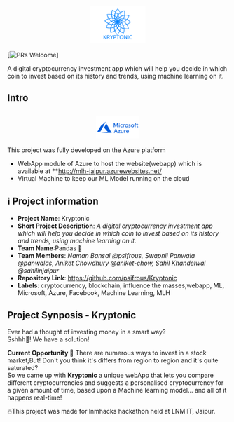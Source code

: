 <h1 align=center>
 <img align=center width="25%" src="https://github.com/psifrous/Kryptonic/blob/master/images/KRYPTONIC.png" />
</h1>

[![PRs Welcome](https://img.shields.io/badge/PRs-welcome-brightgreen.svg?style=flat-square)]

A digital cryptocurrency investment app which will help you decide in which coin to invest based on its history and trends, using machine learning on it.

## Intro
<h2 align=center>
 <img align=center width="20%" src="https://github.com/psifrous/Kryptonic/blob/master/images/azure.png" />
</h2>
This project was fully developed on the Azure platform

- WebApp module of Azure to host the website(webapp) which is available at **http://mlh-jaipur.azurewebsites.net/
- Virtual Machine to keep our ML Model running on the cloud

## ℹ️ Project information
- **Project Name**: Kryptonic
- **Short Project Description**: _A digital cryptocurrency investment app which will help you decide in which coin to invest based on its history and trends, using machine learning on it._
- **Team Name**:Pandas 🐼
- **Team Members**: _Naman Bansal @psifrous, Swapnil Panwala @panwalas, Aniket Chowdhury @aniket-chow, Sahil Khandelwal @sahilinjaipur_
- **Repository Link**: https://github.com/psifrous/Kryptonic
- **Labels**: cryptocurrency, blockchain, influence the masses,webapp, ML, Microsoft, Azure, Facebook, Machine Learning, MLH

## Project Synposis - Kryptonic

Ever had a thought of investing money in a smart way?<br>
Sshhh🤫! We have a solution!

**Current Opportunity 🚀**
There are numerous ways to invest in a stock market;But! Don't you think it's differs from region to region and it's quite saturated?<br>
So we came up with **Kryptonic** a unique webApp that lets you compare different cryptocurrencies and suggests a personalised cryptocurrency for a given amount of time, based upon a Machine learning model... and all of it happens real-time!</n>



🔥This project was made for lnmhacks hackathon held at LNMIIT, Jaipur.
